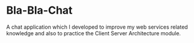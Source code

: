 # Bla-Bla-Chat
A chat application which I developed to improve my web services related knowledge and also to practice the Client Server Architecture module.
